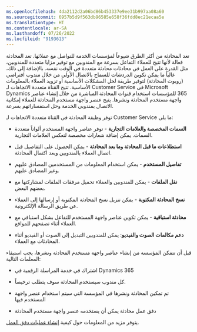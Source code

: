 ```yaml
---
ms.openlocfilehash: 4da2112d2a06bd86b453337e9ee31b997aa08a60
ms.sourcegitcommit: 6957b5d9f563db96585e658f36fdd8ec21ecaa5e
ms.translationtype: HT
ms.contentlocale: ar-SA
ms.lasthandoff: 07/26/2022
ms.locfileid: "9193613"
---
```

تعد المحادثة من أكثر الطرق شيوعاً لمؤسسات الخدمة للتواصل مع عملائها. تعد المحادثة فعالة لأنها تتيح للعملاء التفاعل بسرعة مع المندوبين مع توفير مزايا متعددة للمندوبين، مثل القدرة على العمل في محادثات محادثة متعددة في الوقت نفسه. بالإضافة إلى ذلك، غالباً ما يمكن تكوين الدردشات للسماح بالاتصال الأولي من خلال مندوب افتراضي (روبوت المحادثة) لتوفير طريقة لحل المشكلات الأساسية أو تزويد العملاء بالمعلومات الأساسية. تتيح القناة متعددة الاتجاهات لـ Customer Service في Microsoft Dynamics ‏365 للمؤسسات استخدام قنوات المحادثة المباشرة من خلال إنشاء عناصر واجهة مستخدم المحادثة ونشرها. يتيح عنصر واجهة مستخدم المحادثة للعملاء إمكانية الاتصال بمندوبي الخدمة وحل استفساراتهم بسرعة.

توفر وظيفة المحادثة في القناة متعددة الاتجاهات لـ Customer Service ما يلي:

-   **السمات المخصصة والعلامات التجارية** - توفر عناصر واجهة المستخدم ألواناً متعددة السمات. يمكن إضافة شعارات مخصصة لتعكس العلامات التجارية.

-   **استطلاعات ما قبل المحادثة وما بعد المحادثة** - يمكن الحصول على التفاصيل قبل اتصال العملاء بالمندوبين وبعد اكتمال المحادثة.

-   **تفاصيل المستخدم** - يمكن استخدام المعلومات من المستخدمين المصادق عليهم وغير المصادق عليهم.

-   **نقل الملفات** - يمكن للمندوبين والعملاء تحميل مرفقات الملفات لمشاركتها مع بعضهم البعض.

-   **نسخ المحادثة المكتوبة** - يمكن تنزيل نسخ المحادثة المكتوبة أو إرسالها إلى العملاء عن طريق الرسالة الإلكترونية.

-   **محادثة استباقية** - يمكن تكوين عناصر واجهة المستخدم للتفاعل بشكل استباقي مع العملاء أثناء تصفحهم للمواقع.

-   **دعم مكالمات الصوت والفيديو**: يمكن للمندوبين التبديل إلى الصوت أو الفيديو أثناء المحادثات مع العملاء.   

قبل أن تتمكن المؤسسة من إنشاء عناصر واجهة مستخدم المحادثة ونشرها، يجب استيفاء المعلمات التالية:

-   اشتراك في خدمة المراسلة الرقمية في Dynamics 365

-   كل مندوب سيستخدم المحادثة سوف يتطلب ترخيصاً.

-   تم تمكين المحادثة ونشرها في المؤسسة التي سيتم استخدام عنصر واجهة المستخدم فيها

-   دفق عمل محادثة يمكن أن يستخدمه عنصر واجهة مستخدم المحادثة

يتوفر مزيد من المعلومات حول كيفية [إنشاء عمليات دفق العمل](/dynamics365/omnichannel/administrator/work-streams-introduction/?azure-portal=true).
